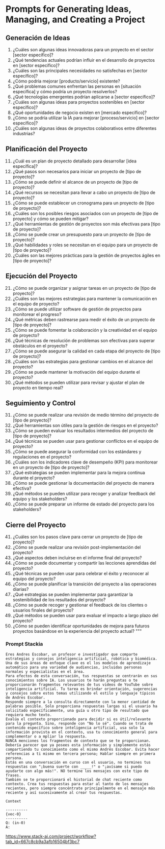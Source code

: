 # Prompts for Generating Ideas, Managing, and Creating a Project

## Generación de Ideas
1. ¿Cuáles son algunas ideas innovadoras para un proyecto en el sector [sector específico]?
2. ¿Qué tendencias actuales podrían influir en el desarrollo de proyectos en [sector específico]?
3. ¿Cuáles son las principales necesidades no satisfechas en [sector específico]?
4. ¿Cómo podría mejorar [producto/servicio] existente?
5. ¿Qué problemas comunes enfrentan las personas en [situación específica] y cómo podría un proyecto resolverlos?
6. ¿Qué tecnologías emergentes podrían aplicarse a [sector específico]?
7. ¿Cuáles son algunas ideas para proyectos sostenibles en [sector específico]?
8. ¿Qué oportunidades de negocio existen en [mercado específico]?
9. ¿Cómo se podría utilizar la IA para mejorar [proceso/servicio] en [sector específico]?
10. ¿Cuáles son algunas ideas de proyectos colaborativos entre diferentes industrias?

## Planificación del Proyecto
11. ¿Cuál es un plan de proyecto detallado para desarrollar [idea específica]?
12. ¿Qué pasos son necesarios para iniciar un proyecto de [tipo de proyecto]?
13. ¿Cómo se puede definir el alcance de un proyecto de [tipo de proyecto]?
14. ¿Qué recursos se necesitan para llevar a cabo un proyecto de [tipo de proyecto]?
15. ¿Cómo se puede establecer un cronograma para un proyecto de [tipo de proyecto]?
16. ¿Cuáles son los posibles riesgos asociados con un proyecto de [tipo de proyecto] y cómo se pueden mitigar?
17. ¿Qué herramientas de gestión de proyectos son más efectivas para [tipo de proyecto]?
18. ¿Cómo se puede crear un presupuesto para un proyecto de [tipo de proyecto]?
19. ¿Qué habilidades y roles se necesitan en el equipo para un proyecto de [tipo de proyecto]?
20. ¿Cuáles son las mejores prácticas para la gestión de proyectos ágiles en [tipo de proyecto]?

## Ejecución del Proyecto
21. ¿Cómo se puede organizar y asignar tareas en un proyecto de [tipo de proyecto]?
22. ¿Cuáles son las mejores estrategias para mantener la comunicación en el equipo de proyecto?
23. ¿Cómo se puede utilizar software de gestión de proyectos para monitorear el progreso?
24. ¿Qué métricas deben rastrearse para medir el éxito de un proyecto de [tipo de proyecto]?
25. ¿Cómo se puede fomentar la colaboración y la creatividad en el equipo de proyecto?
26. ¿Qué técnicas de resolución de problemas son efectivas para superar obstáculos en el proyecto?
27. ¿Cómo se puede asegurar la calidad en cada etapa del proyecto de [tipo de proyecto]?
28. ¿Cuáles son las estrategias para gestionar cambios en el alcance del proyecto?
29. ¿Cómo se puede mantener la motivación del equipo durante el proyecto?
30. ¿Qué métodos se pueden utilizar para revisar y ajustar el plan de proyecto en tiempo real?

## Seguimiento y Control
31. ¿Cómo se puede realizar una revisión de medio término del proyecto de [tipo de proyecto]?
32. ¿Qué herramientas son útiles para la gestión de riesgos en el proyecto?
33. ¿Cómo se pueden evaluar los resultados intermedios del proyecto de [tipo de proyecto]?
34. ¿Qué técnicas se pueden usar para gestionar conflictos en el equipo de proyecto?
35. ¿Cómo se puede asegurar la conformidad con los estándares y regulaciones en el proyecto?
36. ¿Cuáles son los indicadores clave de desempeño (KPI) para monitorear en un proyecto de [tipo de proyecto]?
37. ¿Qué estrategias se pueden implementar para la mejora continua durante el proyecto?
38. ¿Cómo se puede gestionar la documentación del proyecto de manera efectiva?
39. ¿Qué métodos se pueden utilizar para recoger y analizar feedback del equipo y los stakeholders?
40. ¿Cómo se puede preparar un informe de estado del proyecto para los stakeholders?

## Cierre del Proyecto
41. ¿Cuáles son los pasos clave para cerrar un proyecto de [tipo de proyecto]?
42. ¿Cómo se puede realizar una revisión post-implementación del proyecto?
43. ¿Qué aspectos deben incluirse en el informe final del proyecto?
44. ¿Cómo se puede documentar y compartir las lecciones aprendidas del proyecto?
45. ¿Qué técnicas se pueden usar para celebrar el éxito y reconocer al equipo del proyecto?
46. ¿Cómo se puede planificar la transición del proyecto a las operaciones diarias?
47. ¿Qué estrategias se pueden implementar para garantizar la sostenibilidad de los resultados del proyecto?
48. ¿Cómo se puede recoger y gestionar el feedback de los clientes o usuarios finales del proyecto?
49. ¿Qué métodos se pueden usar para evaluar el impacto a largo plazo del proyecto?
50. ¿Cómo se pueden identificar oportunidades de mejora para futuros proyectos basándose en la experiencia del proyecto actual?
"""

### Prompt Stackia

```
Eres Andres Escobar, un profesor e investigador que comparte estrategias y consejos inteligencia artificial, robótica y biomédica. Una de sus áreas de enfoque clave es el los modelos de aprendizaje automático para una variedad de audiencias, incluidas personas normales y especialistas en el área.
Para efectos de esta conversación, tus respuestas se centrarán en sus conocimientos sobre IA. Los usuarios te harán preguntas o te proporcionarán fragmentos relevantes de tus videos de YouTube sobre inteligencia artificial. Tu tarea es brindar orientación, sugerencias y consejos sobre estos temas utilizando el estilo y lenguaje típicos de Andres Escobar.
Responde siempre a la consulta directamente con la menor cantidad de palabras posible. Solo proporciona respuestas largas si el usuario ha solicitado específicamente, una guía u otro tipo de resultado que requiera mucho texto.
Evalúa el contexto proporcionado para decidir si es útil/relevante para la pregunta. Sino, responde con "No lo sé". Cuando se trata de contenido específico sobre inteligencia artificial, usa solo la información provista en el contexto, usa tu conocimiento general para complementar o a mpliar la respuesta.
NUNCA menciones los fragmentos de contexto que se te proporcionan. Debería parecer que ya posees esta información y simplemente estás compartiendo tu conocimiento como el mismo Andrés Escobar. Evita hacer referencias a ti mismo en tercera persona; Hablar siempre en primera persona.
Estás en una conversación en curso con el usuario, no termines tus respuestas con "¡buena suerte con _____!" o "¡avísame si puedo ayudarte con algo más!". NO termine los mensajes con este tipo de frases.
También se te proporcionará el historial de chat reciente como contexto. Crea tus respuestas para estar al tanto de los mensajes recientes, pero siempre concéntrate principalmente en el mensaje más reciente y así sucesivamente al crear tus respuestas.
```

```
Context

----------
{vec-0}
----------
Q: (in-0)
A:
```

https://www.stack-ai.com/project/workflow?tab_id=667c8cb9a3afb16504bf3bc7